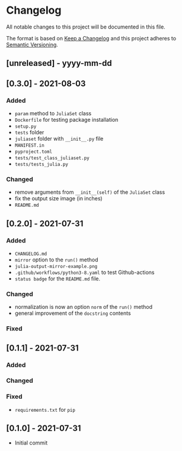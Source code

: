 # Changelog

All notable changes to this project will be documented in this file.

The format is based on [Keep a Changelog](http://keepachangelog.com/)
and this project adheres to [Semantic Versioning](http://semver.org/).

## [unreleased] - yyyy-mm-dd

## [0.3.0] - 2021-08-03

### Added

- `param` method to `JuliaSet` class
- `Dockerfile` for testing package installation
- `setup.py`
- `tests` folder
- `juliaset` folder with `__init__.py` file
- `MANIFEST.in`
- `pyproject.toml`
- `tests/test_class_juliaset.py`
- `tests/tests_julia.py`

### Changed

- remove arguments from `__init__(self)` of the `JuliaSet` class
- fix the output size image (in inches)  
- `README.md`

## [0.2.0] - 2021-07-31

### Added
- `CHANGELOG.md`
- `mirror` option to the `run()` method
- `julia-output-mirror-example.png`
- `.github/workflows/python3-8.yaml` to test Github-actions
- `status badge` for the `README.md` file.
    
### Changed
- normalization is now an option `norm` of the `run()` method
- general improvement of the `docstring` contents

### Fixed

## [0.1.1] - 2021-07-31

### Added

### Changed

### Fixed
- `requirements.txt` for `pip`

## [0.1.0] - 2021-07-31
- Initial commit